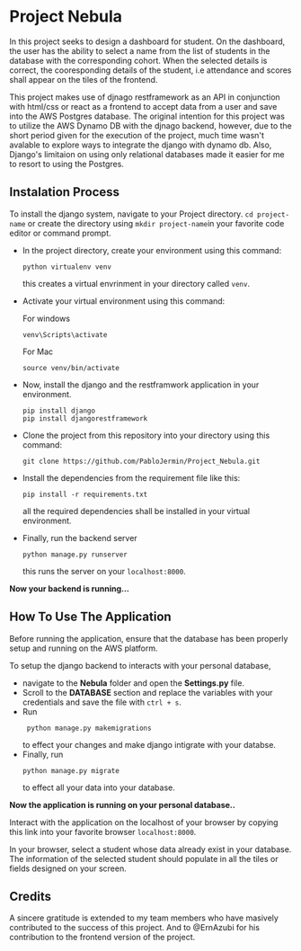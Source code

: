 # Project Nebula

In this project seeks to design a dashboard for student. On the dashboard, the user has the ability to select a name from the list of students in the database with the corresponding cohort. When the selected details is correct, the cooresponding details of the student, i.e attendance and scores shall appear on the tiles of the frontend.

This project makes use of djnago restframework as an API in conjunction with html/css or react as a frontend to accept data from a user and save into the AWS Postgres database. The original intention for this project was to utilize the AWS Dynamo DB with the djnago backend, however, due to the short period given for the execution of the project, much time wasn't avalable to explore ways to integrate the django with dynamo db. Also, Django's limitaion on using only relational databases made it easier for me to resort to using the Postgres.

## Instalation Process

To install the django system, navigate to your Project directory. `cd project-name` or create the directory using `mkdir project-name`in your favorite code editor or command prompt.

* In the project directory, create your environment using this command:
    ```
    python virtualenv venv
    ```
    this creates a virtual envrinment in your directory called `venv`.
* Activate your virtual environment using this command:
    
    For windows
    ```
    venv\Scripts\activate
    ```

    For Mac
    ```
    source venv/bin/activate
    ```
* Now, install the django and the restframwork application in your environment.
    ```
    pip install django
    pip install djangorestframework

    ```
* Clone the project from this repository into your directory using this command:
    ```
    git clone https://github.com/PabloJermin/Project_Nebula.git 
    ```
* Install the dependencies from the requirement file like this:
    ```
    pip install -r requirements.txt
    ```
    all the required dependencies shall be installed in your virtual environment.

* Finally, run the backend server
    ```
    python manage.py runserver
    ```
    this runs the server on your `localhost:8000`.

**Now your backend is running...**

## How To Use The Application

Before running the application, ensure that the database has been properly setup and running on the AWS platform. 

To setup the django backend to interacts with your personal database,

* navigate to the **Nebula** folder and open the **Settings.py** file. 
* Scroll to the **DATABASE** section and replace the variables with your credentials and save the file with `ctrl + s`.
* Run 
    ```
     python manage.py makemigrations
    ``` 
    to effect your changes and make django intigrate with your databse.
* Finally, run 
    ```
    python manage.py migrate
    ```
    to effect all your data into your database.

**Now the application is running on your personal database..**

Interact with the application on the localhost of your browser by copying this link into your favorite browser `localhost:8000`.

In your browser, select a student whose data already exist in your database. The information of the selected student should populate in all the tiles or fields designed on your screen.


## Credits

A sincere gratitude is extended to my team members who have masively contributed to the success of this project. And to @ErnAzubi for his contribution to the frontend version of the project.